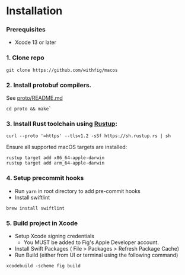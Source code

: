

# Installation
### Prerequisites 
- Xcode 13 or later

### 1. Clone repo
```
git clone https://github.com/withfig/macos
```
### 2. Install protobuf compilers.
See [proto/README.md](https://github.com/withfig/macos/blob/develop/proto/README.md)
```
cd proto && make`
```
### 3. Install Rust toolchain using [Rustup](https://rustup.rs): 
```
curl --proto '=https' --tlsv1.2 -sSf https://sh.rustup.rs | sh
```
Ensure all supported macOS targets are installed:
```
rustup target add x86_64-apple-darwin
rustup target add arm_64-apple-darwin
```
### 4. Setup precommit hooks
 - Run `yarn` in root directory to add pre-commit hooks
 - Install swiftlint
```
brew install swiftlint
```

### 5. Build project in Xcode
 - Setup Xcode signing credentials
    - You MUST be added to Fig's Apple Developer account. 
 - Install Swift Packages ( File > Packages > Refresh Package Cache)
 - Run Build (either from UI or terminal using the following command)
```
xcodebuild -scheme fig build
```
